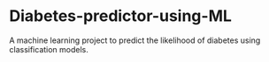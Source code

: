 # Diabetes-predictor-using-ML
A machine learning project to predict the likelihood of diabetes using classification models.

